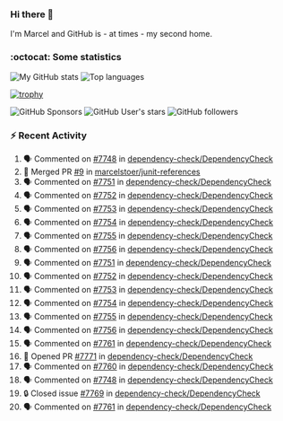 ### Hi there 👋

I'm Marcel and GitHub is - at times - my second home.

<!--
**marcelstoer/marcelstoer** is a ✨ _special_ ✨ repository because its `README.md` (this file) appears on your GitHub profile.

Here are some ideas to get you started:

- 🔭 I’m currently working on ...
- 🌱 I’m currently learning ...
- 👯 I’m looking to collaborate on ...
- 🤔 I’m looking for help with ...
- 💬 Ask me about ...
- 📫 How to reach me: ...
- 😄 Pronouns: ...
- ⚡ Fun fact: ...
-->

### :octocat: Some statistics

<!-- https://github.com/anuraghazra/github-readme-stats -->

![My GitHub stats](https://github-readme-stats.vercel.app/api?username=marcelstoer&count_private=true&show_icons=true&hide_title=true)
![Top languages](https://github-readme-stats.vercel.app/api/top-langs/?username=marcelstoer&layout=compact&count_private=true&show_icons=true&hide_title=true&langs_count=10)

[![trophy](https://github-profile-trophy.vercel.app/?username=marcelstoer)](https://github.com/marcelstoer)

![GitHub Sponsors](https://img.shields.io/github/sponsors/marcelstoer?style=social)
![GitHub User's stars](https://img.shields.io/github/stars/marcelstoer?style=social)
![GitHub followers](https://img.shields.io/github/followers/marcelstoer?style=social)

### :zap: Recent Activity

<!--START_SECTION:activity-->
1. 🗣 Commented on [#7748](https://github.com/dependency-check/DependencyCheck/issues/7748#issuecomment-3014136889) in [dependency-check/DependencyCheck](https://github.com/dependency-check/DependencyCheck)
2. 🎉 Merged PR [#9](https://github.com/marcelstoer/junit-references/pull/9) in [marcelstoer/junit-references](https://github.com/marcelstoer/junit-references)
3. 🗣 Commented on [#7751](https://github.com/dependency-check/DependencyCheck/issues/7751#issuecomment-3009943112) in [dependency-check/DependencyCheck](https://github.com/dependency-check/DependencyCheck)
4. 🗣 Commented on [#7752](https://github.com/dependency-check/DependencyCheck/issues/7752#issuecomment-3009942057) in [dependency-check/DependencyCheck](https://github.com/dependency-check/DependencyCheck)
5. 🗣 Commented on [#7753](https://github.com/dependency-check/DependencyCheck/issues/7753#issuecomment-3009941702) in [dependency-check/DependencyCheck](https://github.com/dependency-check/DependencyCheck)
6. 🗣 Commented on [#7754](https://github.com/dependency-check/DependencyCheck/issues/7754#issuecomment-3009941230) in [dependency-check/DependencyCheck](https://github.com/dependency-check/DependencyCheck)
7. 🗣 Commented on [#7755](https://github.com/dependency-check/DependencyCheck/issues/7755#issuecomment-3009940170) in [dependency-check/DependencyCheck](https://github.com/dependency-check/DependencyCheck)
8. 🗣 Commented on [#7756](https://github.com/dependency-check/DependencyCheck/issues/7756#issuecomment-3009939047) in [dependency-check/DependencyCheck](https://github.com/dependency-check/DependencyCheck)
9. 🗣 Commented on [#7751](https://github.com/dependency-check/DependencyCheck/issues/7751#issuecomment-3009921919) in [dependency-check/DependencyCheck](https://github.com/dependency-check/DependencyCheck)
10. 🗣 Commented on [#7752](https://github.com/dependency-check/DependencyCheck/issues/7752#issuecomment-3009921575) in [dependency-check/DependencyCheck](https://github.com/dependency-check/DependencyCheck)
11. 🗣 Commented on [#7753](https://github.com/dependency-check/DependencyCheck/issues/7753#issuecomment-3009919913) in [dependency-check/DependencyCheck](https://github.com/dependency-check/DependencyCheck)
12. 🗣 Commented on [#7754](https://github.com/dependency-check/DependencyCheck/issues/7754#issuecomment-3009919580) in [dependency-check/DependencyCheck](https://github.com/dependency-check/DependencyCheck)
13. 🗣 Commented on [#7755](https://github.com/dependency-check/DependencyCheck/issues/7755#issuecomment-3009918896) in [dependency-check/DependencyCheck](https://github.com/dependency-check/DependencyCheck)
14. 🗣 Commented on [#7756](https://github.com/dependency-check/DependencyCheck/issues/7756#issuecomment-3009918019) in [dependency-check/DependencyCheck](https://github.com/dependency-check/DependencyCheck)
15. 🗣 Commented on [#7761](https://github.com/dependency-check/DependencyCheck/issues/7761#issuecomment-3009833191) in [dependency-check/DependencyCheck](https://github.com/dependency-check/DependencyCheck)
16. 💪 Opened PR [#7771](https://github.com/dependency-check/DependencyCheck/pull/7771) in [dependency-check/DependencyCheck](https://github.com/dependency-check/DependencyCheck)
17. 🗣 Commented on [#7760](https://github.com/dependency-check/DependencyCheck/issues/7760#issuecomment-3009690109) in [dependency-check/DependencyCheck](https://github.com/dependency-check/DependencyCheck)
18. 🗣 Commented on [#7748](https://github.com/dependency-check/DependencyCheck/issues/7748#issuecomment-3009657561) in [dependency-check/DependencyCheck](https://github.com/dependency-check/DependencyCheck)
19. 🔒 Closed issue [#7769](https://github.com/dependency-check/DependencyCheck/issues/7769) in [dependency-check/DependencyCheck](https://github.com/dependency-check/DependencyCheck)
20. 🗣 Commented on [#7761](https://github.com/dependency-check/DependencyCheck/issues/7761#issuecomment-3009640816) in [dependency-check/DependencyCheck](https://github.com/dependency-check/DependencyCheck)
<!--END_SECTION:activity-->

